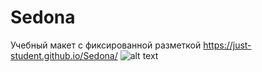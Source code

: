 # Sedona
Учебный макет с фиксированной разметкой 
https://just-student.github.io/Sedona/
![alt text](https://github.com/Just-Student/Sedona/blob/master/sedona-index-768.jpg)
